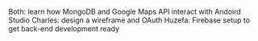 Both: learn how MongoDB and Google Maps API interact with Andoird Studio
Charles: design a wireframe and OAuth
Huzefa: Firebase setup to get back-end development ready